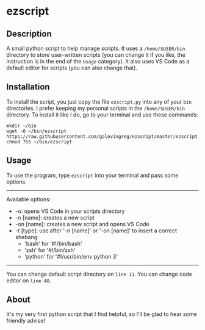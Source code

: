 # ezscript
## Description
A small python script to help manage scripts. It uses a `/home/$USER/bin` directory to store user-written scripts (you can change it if you like, the instruction is in the end of the `Usage` category). It also uses VS Code as a default editor for scripts (you can also change that). 

## Installation
To install the script, you just copy the file `ezscript.py` into any of your `bin` directories. I prefer keeping my personal scripts in the `/home/$USER/bin` directory. To install it like I do, go to your terminal and use these commands: 
```
mkdir ~/bin
wget -O ~/bin/ezscript https://raw.githubusercontent.com/golovingreg/ezscript/master/ezscript.py
chmod 755 ~/bin/ezscript
```
## Usage
To use the program, type `ezscript` into your terminal and pass some options.
******
Available options:
* -o: opens VS Code in your scripts directory
* -n [name]: creates a new script
* -on [name]: creates a new script and opens VS Code
* -t [type]: use after '-n [name]' or '-on [name]' to insert a correct shebang:
  * 'bash' for '#!/bin/bash' 
  * 'zsh' for '#!/bin/zsh' 
  * 'python' for '#!/usr/bin/env python 3' 
******
You can change default script directory on `line 11`.
You can change code editor on `line 40`.

## About 
It's my very first python script that I find helpful, so I'll be glad to hear some friendly advise!
